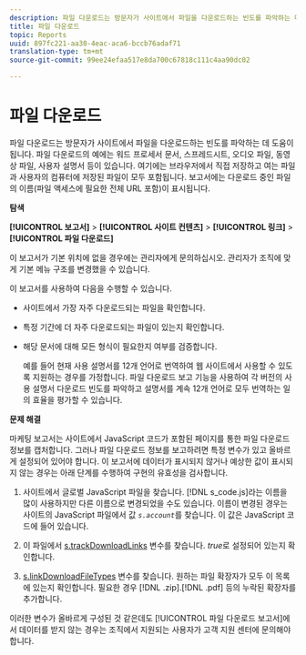 ```yaml
---
description: 파일 다운로드는 방문자가 사이트에서 파일을 다운로드하는 빈도를 파악하는 데 도움이 됩니다. 파일 다운로드의 예에는 워드 프로세서 문서, 스프레드시트, 오디오 파일, 동영상 파일, 사용자 설명서 등이 있습니다. 여기에는 브라우저에서 직접 저장하고 여는 파일과 사용자의 컴퓨터에 저장된 파일이 모두 포함됩니다. 보고서에는 다운로드 중인 파일의 이름(파일 액세스에 필요한 전체 URL 포함)이 표시됩니다.
title: 파일 다운로드
topic: Reports
uuid: 897fc221-aa30-4eac-aca6-bccb76adaf71
translation-type: tm+mt
source-git-commit: 99ee24efaa517e8da700c67818c111c4aa90dc02

---
```



# 파일 다운로드

파일 다운로드는 방문자가 사이트에서 파일을 다운로드하는 빈도를 파악하는 데 도움이 됩니다. 파일 다운로드의 예에는 워드 프로세서 문서, 스프레드시트, 오디오 파일, 동영상 파일, 사용자 설명서 등이 있습니다. 여기에는 브라우저에서 직접 저장하고 여는 파일과 사용자의 컴퓨터에 저장된 파일이 모두 포함됩니다. 보고서에는 다운로드 중인 파일의 이름(파일 액세스에 필요한 전체 URL 포함)이 표시됩니다.

**탐색**

**[!UICONTROL 보고서]** &gt; **[!UICONTROL 사이트 컨텐츠]** &gt; **[!UICONTROL 링크]** &gt; **[!UICONTROL 파일 다운로드]**

이 보고서가 기본 위치에 없을 경우에는 관리자에게 문의하십시오. 관리자가 조직에 맞게 기본 메뉴 구조를 변경했을 수 있습니다.

이 보고서를 사용하여 다음을 수행할 수 있습니다.

* 사이트에서 가장 자주 다운로드되는 파일을 확인합니다.
* 특정 기간에 더 자주 다운로드되는 파일이 있는지 확인합니다.
* 해당 문서에 대해 모든 형식이 필요한지 여부를 검증합니다.

   예를 들어 현재 사용 설명서를 12개 언어로 번역하여 웹 사이트에서 사용할 수 있도록 지원하는 경우를 가정합니다. 파일 다운로드 보고 기능을 사용하여 각 버전의 사용 설명서 다운로드 빈도를 파악하고 설명서를 계속 12개 언어로 모두 번역하는 일의 효율을 평가할 수 있습니다.

**문제 해결**

마케팅 보고서는 사이트에서 JavaScript 코드가 포함된 페이지를 통한 파일 다운로드 정보를 캡처합니다. 그러나 파일 다운로드 정보를 보고하려면 특정 변수가 있고 올바르게 설정되어 있어야 합니다. 이 보고서에 데이터가 표시되지 않거나 예상한 값이 표시되지 않는 경우는 아래 단계를 수행하여 구현의 유효성을 검사합니다.

1. 사이트에서 글로벌 JavaScript 파일을 찾습니다. [!DNL s_code.js]라는 이름을 많이 사용하지만 다른 이름으로 변경되었을 수도 있습니다. 이름이 변경된 경우는 사이트의 JavaScript 파일에서 값 *`s.account`*&#x200B;를 찾습니다. 이 값은 JavaScript 코드에 들어 있습니다.

1. 이 파일에서 [s.trackDownloadLinks](https://marketing.adobe.com/resources/help/en_US/sc/implement/c_trackdownllinks.html) 변수를 찾습니다. *true*&#x200B;로 설정되어 있는지 확인합니다.

1. [s.linkDownloadFileTypes](https://marketing.adobe.com/resources/help/en_US/sc/implement/c_linkdownfiletypes.html) 변수를 찾습니다. 원하는 파일 확장자가 모두 이 목록에 있는지 확인합니다. 필요한 경우 [!DNL .zip].[!DNL .pdf] 등의 누락된 확장자를 추가합니다.

이러한 변수가 올바르게 구성된 것 같은데도 [!UICONTROL 파일 다운로드 보고서]에서 데이터를 받지 않는 경우는 조직에서 지원되는 사용자가 고객 지원 센터에 문의해야 합니다.
